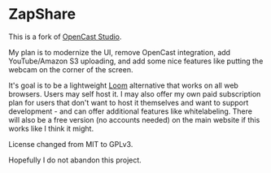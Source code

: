 ZapShare
===============

This is a fork of [OpenCast Studio](https://github.com/elan-ev/zapshare/).

My plan is to modernize the UI, remove OpenCast integration, add YouTube/Amazon S3 uploading, and add some nice features like putting the webcam on the corner of the screen.

It's goal is to be a lightweight [Loom](https://www.loom.com/) alternative that works on all web browsers. Users may self host it. I may also offer my own paid subscription plan for users that don't want to host it themselves and want to support development - and can offer additional features like whitelabeling. There will also be a free version (no accounts needed) on the main website if this works like I think it might.

License changed from MIT to GPLv3.

Hopefully I do not abandon this project.
